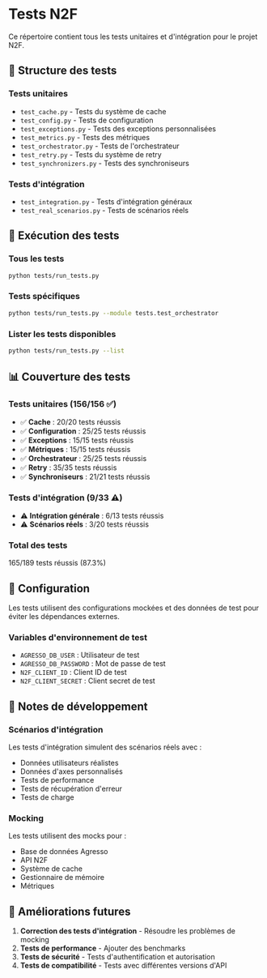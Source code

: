 # Tests N2F

Ce répertoire contient tous les tests unitaires et d'intégration pour le projet N2F.

## 📁 Structure des tests

### Tests unitaires

- `test_cache.py` - Tests du système de cache
- `test_config.py` - Tests de configuration
- `test_exceptions.py` - Tests des exceptions personnalisées
- `test_metrics.py` - Tests des métriques
- `test_orchestrator.py` - Tests de l'orchestrateur
- `test_retry.py` - Tests du système de retry
- `test_synchronizers.py` - Tests des synchroniseurs

### Tests d'intégration

- `test_integration.py` - Tests d'intégration généraux
- `test_real_scenarios.py` - Tests de scénarios réels

## 🧪 Exécution des tests

### Tous les tests

```bash
python tests/run_tests.py
```

### Tests spécifiques

```bash
python tests/run_tests.py --module tests.test_orchestrator
```

### Lister les tests disponibles

```bash
python tests/run_tests.py --list
```

## 📊 Couverture des tests

### Tests unitaires (156/156 ✅)

- ✅ **Cache** : 20/20 tests réussis
- ✅ **Configuration** : 25/25 tests réussis  
- ✅ **Exceptions** : 15/15 tests réussis
- ✅ **Métriques** : 15/15 tests réussis
- ✅ **Orchestrateur** : 25/25 tests réussis
- ✅ **Retry** : 35/35 tests réussis
- ✅ **Synchroniseurs** : 21/21 tests réussis

### Tests d'intégration (9/33 ⚠️)

- ⚠️ **Intégration générale** : 6/13 tests réussis
- ⚠️ **Scénarios réels** : 3/20 tests réussis

### Total des tests

165/189 tests réussis (87.3%)

## 🔧 Configuration

Les tests utilisent des configurations mockées et des données de test pour éviter
les dépendances externes.

### Variables d'environnement de test

- `AGRESSO_DB_USER` : Utilisateur de test
- `AGRESSO_DB_PASSWORD` : Mot de passe de test
- `N2F_CLIENT_ID` : Client ID de test
- `N2F_CLIENT_SECRET` : Client secret de test

## 📝 Notes de développement

### Scénarios d'intégration

Les tests d'intégration simulent des scénarios réels avec :

- Données utilisateurs réalistes
- Données d'axes personnalisés
- Tests de performance
- Tests de récupération d'erreur
- Tests de charge

### Mocking

Les tests utilisent des mocks pour :

- Base de données Agresso
- API N2F
- Système de cache
- Gestionnaire de mémoire
- Métriques

## 🚀 Améliorations futures

1. **Correction des tests d'intégration** - Résoudre les problèmes de mocking
2. **Tests de performance** - Ajouter des benchmarks
3. **Tests de sécurité** - Tests d'authentification et autorisation
4. **Tests de compatibilité** - Tests avec différentes versions d'API
